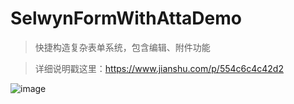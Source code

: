 # SelwynFormWithAttaDemo
>快捷构造复杂表单系统，包含编辑、附件功能

>详细说明戳这里：https://www.jianshu.com/p/554c6c4c42d2

![image](http://m.qpic.cn/psb?/V14ONEhc0D5t8a/xdZGbaqNg.3G2zD3YP8GtfXKmt.Ak90aEYT4Us.J34k!/b/dPIAAAAAAAAA&bo=dwGbAgAAAAADB80!&rf=viewer_4)


